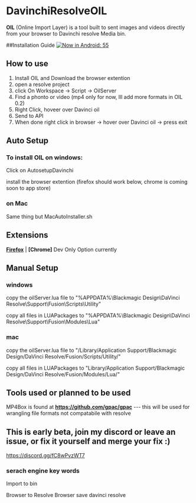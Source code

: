 # DavinchiResolveOIL
**OIL** (Online Import Layer) is a tool built to sent images and videos directly from your browser to Davinchi resolve Media bin.

##Installation Guide 
[![Now in Android: 55](https://i.ytimg.com/vi/IxSOCcOuSbE/maxresdefault.jpg)](https://www.youtube.com/watch?v=IxSOCcOuSbE "Now in Android: 55")    


## How to use
1. Install OIL and Download the browser extention
2. open a resolve project
3. click On Workspace -> Script -> OilServer
4. Find a phonto or video (mp4 only for now, Ill add more formats in OIL 0.2)
5. Right Click, hoveer over Davinci oil
6. Send to API
7. When done right click in browser -> hover over Davinci oil -> press exit
   
## Auto Setup

### To install OIL on windows:
Click on AutosetupDavinchi

install the browser extention (firefox should work below, chrome is coming soon to app store)

### on Mac
Same thing but MacAutoInstaller.sh


## Extensions

**[Firefox](https://addons.mozilla.org/en-US/firefox/addon/davinchi-oil/)** | **[Chrome]** Dev Only Option currently


 
## Manual Setup
### windows
copy the oilServer.lua file to "%APPDATA%\Blackmagic Design\DaVinci Resolve\Support\Fusion\Scripts\Utility\"

copy all files in LUAPackages to "%APPDATA%\Blackmagic Design\DaVinci Resolve\Support\Fusion\Modules\Lua\"

### mac
copy the oilServer.lua file to "/Library/Application Support/Blackmagic Design/DaVinci Resolve/Fusion/Scripts/Utility/"

copy all files in LUAPackages to "Library/Application Support/Blackmagic Design/DaVinci Resolve/Fusion/Modules/Lua/"



## Tools used or planned to be used
MP4Box is found at **https://github.com/gpac/gpac**  --- this will be used for wrangling file formats not compatabile with resolve

## This is early beta, join my discord or leave an issue, or fix it yourself and merge your fix :)
https://discord.gg/fC8wPvzWT7


### serach engine key words

Import to bin

Browser to Resolve
Browser save davinci resolve
